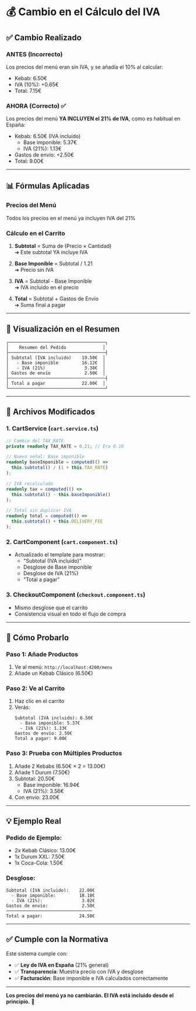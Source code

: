 # 💰 Cambio en el Cálculo del IVA

## ✅ **Cambio Realizado**

### **ANTES** (Incorrecto)
Los precios del menú eran sin IVA, y se añadía el 10% al calcular:
- Kebab: 6.50€
- IVA (10%): +0.65€
- Total: 7.15€

### **AHORA** (Correcto) ✅
Los precios del menú **YA INCLUYEN el 21% de IVA**, como es habitual en España:
- Kebab: 6.50€ (IVA incluido)
  - Base imponible: 5.37€
  - IVA (21%): 1.13€
- Gastos de envío: +2.50€
- Total: 9.00€

---

## 📊 **Fórmulas Aplicadas**

### **Precios del Menú**
Todos los precios en el menú ya incluyen IVA del 21%

### **Cálculo en el Carrito**
1. **Subtotal** = Suma de (Precio × Cantidad)  
   ➔ Este subtotal YA incluye IVA

2. **Base Imponible** = Subtotal / 1.21  
   ➔ Precio sin IVA

3. **IVA** = Subtotal - Base Imponible  
   ➔ IVA incluido en el precio

4. **Total** = Subtotal + Gastos de Envío  
   ➔ Suma final a pagar

---

## 🎨 **Visualización en el Resumen**

```
┌─────────────────────────────────────┐
│    Resumen del Pedido              │
├─────────────────────────────────────┤
│ Subtotal (IVA incluido)    19.50€  │
│   - Base imponible         16.12€  │
│   - IVA (21%)               3.38€  │
│ Gastos de envío             2.50€  │
├─────────────────────────────────────┤
│ Total a pagar              22.00€  │
└─────────────────────────────────────┘
```

---

## 📝 **Archivos Modificados**

### 1. **CartService** (`cart.service.ts`)
```typescript
// Cambio del TAX_RATE
private readonly TAX_RATE = 0.21; // Era 0.10

// Nueva señal: Base imponible
readonly baseImponible = computed(() => 
  this.subtotal() / (1 + this.TAX_RATE)
);

// IVA recalculado
readonly tax = computed(() => 
  this.subtotal() - this.baseImponible()
);

// Total sin duplicar IVA
readonly total = computed(() => 
  this.subtotal() + this.DELIVERY_FEE
);
```

### 2. **CartComponent** (`cart.component.ts`)
- Actualizado el template para mostrar:
  - "Subtotal (IVA incluido)"
  - Desglose de Base imponible
  - Desglose de IVA (21%)
  - "Total a pagar"

### 3. **CheckoutComponent** (`checkout.component.ts`)
- Mismo desglose que el carrito
- Consistencia visual en todo el flujo de compra

---

## 🧪 **Cómo Probarlo**

### **Paso 1: Añade Productos**
1. Ve al menú: `http://localhost:4200/menu`
2. Añade un Kebab Clásico (6.50€)

### **Paso 2: Ve al Carrito**
1. Haz clic en el carrito
2. Verás:
   ```
   Subtotal (IVA incluido): 6.50€
     - Base imponible: 5.37€
     - IVA (21%): 1.13€
   Gastos de envío: 2.50€
   Total a pagar: 9.00€
   ```

### **Paso 3: Prueba con Múltiples Productos**
1. Añade 2 Kebabs (6.50€ × 2 = 13.00€)
2. Añade 1 Durum (7.50€)
3. Subtotal: 20.50€
   - Base imponible: 16.94€
   - IVA (21%): 3.56€
4. Con envío: 23.00€

---

## 💡 **Ejemplo Real**

### Pedido de Ejemplo:
- 2x Kebab Clásico: 13.00€
- 1x Durum XXL: 7.50€
- 1x Coca-Cola: 1.50€

### Desglose:
```
Subtotal (IVA incluido):    22.00€
  - Base imponible:         18.18€
  - IVA (21%):               3.82€
Gastos de envío:             2.50€
─────────────────────────────────
Total a pagar:              24.50€
```

---

## ✅ **Cumple con la Normativa**

Este sistema cumple con:
- ✅ **Ley de IVA en España** (21% general)
- ✅ **Transparencia**: Muestra precio con IVA y desglose
- ✅ **Facturación**: Base imponible e IVA calculados correctamente

---

**Los precios del menú ya no cambiarán. El IVA está incluido desde el principio.** 🎯
